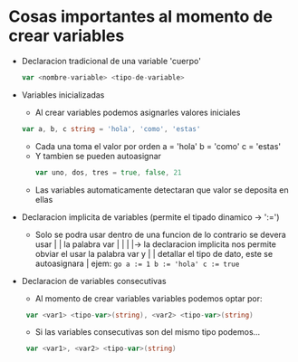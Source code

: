 # Cosas importantes al momento de crear variables

- Declaracion tradicional de una variable 'cuerpo'
    ```go
    var <nombre-variable> <tipo-de-variable>
    ```

- Variables inicializadas
    - Al crear variables podemos asignarles valores iniciales
    ```go
    var a, b, c string = 'hola', 'como', 'estas'
    ```
    -  Cada una toma el valor por orden
           a = 'hola'
           b = 'como'
           c = 'estas'
    - Y tambien se pueden autoasignar
        ```go
        var uno, dos, tres = true, false, 21
        ```
    - Las variables automaticamente detectaran que valor se deposita en ellas

- Declaracion implicita de variables (permite el tipado dinamico -> ':=')
    - Solo se podra usar dentro de una funcion de lo contrario se devera usar
|   |   la palabra var
|   |
|   |-> la declaracion implicita nos permite obviar el usar la palabra var y
|   |   detallar el tipo de dato, este se autoasignara
|       ejem:
            ```go
            a := 1
            b := 'hola'
            c := true
            ```

- Declaracion de variables consecutivas
   - Al momento de crear variables variables podemos optar por:
    ```go
     var <var1> <tipo-var>(string), <var2> <tipo-var>(string)
    ```
   - Si las variables consecutivas son del mismo tipo podemos...
    ```go
     var <var1>, <var2> <tipo-var>(string)
    ```
